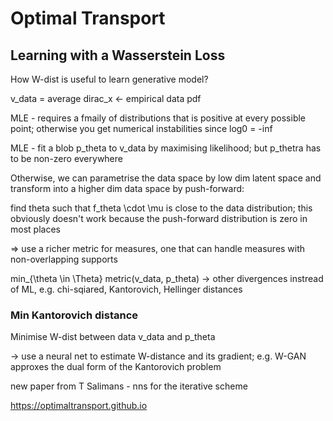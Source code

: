 # Optimal Transport

## Learning with a Wasserstein Loss
How W-dist is useful to learn generative model?

v_data = average dirac_x <- empirical data pdf

MLE - requires a fmaily of distributions that is positive at every possible point; otherwise you get numerical instabilities since log0 = -inf

MLE - fit a blob p_theta to v_data by maximising likelihood; but p_thetra has to be non-zero everywhere

Otherwise, we can parametrise the data space by low dim latent space and transform into a higher dim data space by push-forward:

find theta such that f_theta \cdot \mu is close to the data distribution; this obviously doesn't work because the push-forward distribution is zero in most places

=> use a richer metric for measures, one that can handle measures with non-overlapping supports

min_{\theta \in \Theta} metric(v_data, p_theta)
-> other divergences instread of ML, e.g. chi-sqiared, Kantorovich, Hellinger distances


### Min Kantorovich distance
Minimise W-dist between data v_data and p_theta

-> use a neural net to estimate W-distance and its gradient;
e.g. W-GAN approxes the dual form of the Kantorovich problem

new paper from T Salimans - nns for the iterative scheme

https://optimaltransport.github.io

